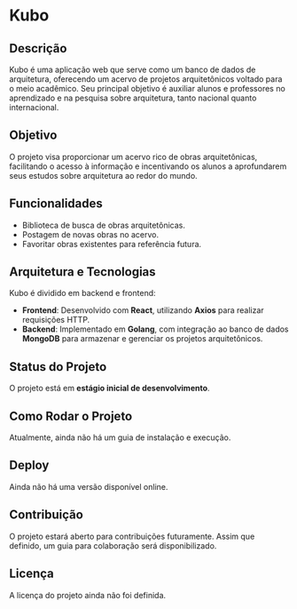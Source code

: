 # Kubo

## Descrição
Kubo é uma aplicação web que serve como um banco de dados de arquitetura, oferecendo um acervo de projetos arquitetônicos voltado para o meio acadêmico. Seu principal objetivo é auxiliar alunos e professores no aprendizado e na pesquisa sobre arquitetura, tanto nacional quanto internacional.

## Objetivo
O projeto visa proporcionar um acervo rico de obras arquitetônicas, facilitando o acesso à informação e incentivando os alunos a aprofundarem seus estudos sobre arquitetura ao redor do mundo.

## Funcionalidades
- Biblioteca de busca de obras arquitetônicas.
- Postagem de novas obras no acervo.
- Favoritar obras existentes para referência futura.

## Arquitetura e Tecnologias
Kubo é dividido em backend e frontend:
- **Frontend**: Desenvolvido com **React**, utilizando **Axios** para realizar requisições HTTP.
- **Backend**: Implementado em **Golang**, com integração ao banco de dados **MongoDB** para armazenar e gerenciar os projetos arquitetônicos.

## Status do Projeto
O projeto está em **estágio inicial de desenvolvimento**.

## Como Rodar o Projeto
Atualmente, ainda não há um guia de instalação e execução.

## Deploy
Ainda não há uma versão disponível online.

## Contribuição
O projeto estará aberto para contribuições futuramente. Assim que definido, um guia para colaboração será disponibilizado.

## Licença
A licença do projeto ainda não foi definida.


